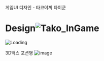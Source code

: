 게임UI 디자인 - 타코야끼 타이쿤

# Design![Tako_InGame](https://user-images.githubusercontent.com/71171290/202394140-247b0c52-19e2-4e7f-b982-73536f203714.png)
![Loading](https://user-images.githubusercontent.com/71171290/202394163-e5cca45c-5850-4e30-95bf-5ae997903a17.png)

3D맥스 포션병
![image](https://user-images.githubusercontent.com/71171290/211953973-30632c6e-8d1b-4138-8ef5-b9ba5f215e0a.png)

